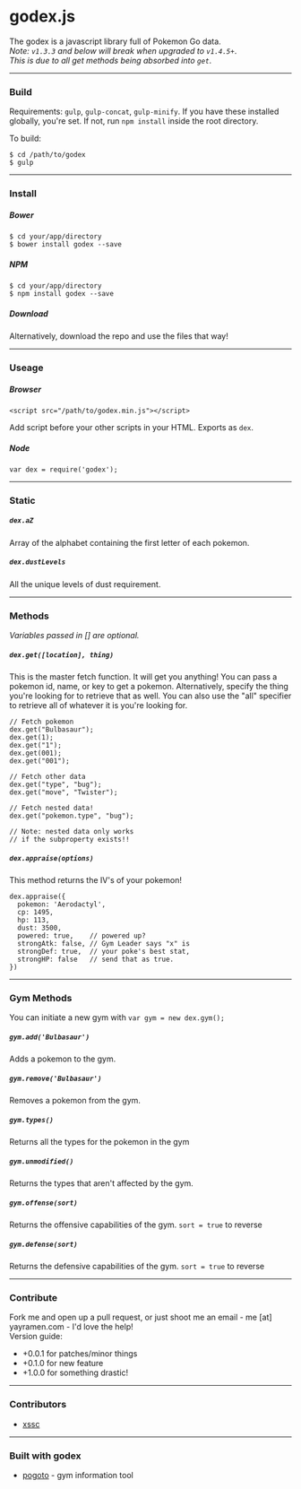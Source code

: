# godex.js
The godex is a javascript library full of Pokemon Go data.   
_Note: `v1.3.3` and below will break when upgraded to `v1.4.5+`_.  
_This is due to all get methods being absorbed into `get`_.

---

### Build

Requirements: `gulp`, `gulp-concat`, `gulp-minify`.
If you have these installed globally, you're set. If not, run `npm install` inside the root directory.

To build:
```
$ cd /path/to/godex
$ gulp
```

---

### Install
##### Bower   
```
$ cd your/app/directory
$ bower install godex --save
```
##### NPM
```
$ cd your/app/directory
$ npm install godex --save
```
##### Download
Alternatively, download the repo and use the files that way!

---

### Useage

##### Browser
```
<script src="/path/to/godex.min.js"></script>
```
Add script before your other scripts in your HTML. Exports as `dex`.

##### Node
`var dex = require('godex');`

---

### Static

##### `dex.aZ`  
Array of the alphabet containing the first letter of each pokemon.

##### `dex.dustLevels`
All the unique levels of dust requirement.

---

### Methods
_Variables passed in [] are optional._

##### `dex.get([location], thing)`
This is the master fetch function. It will get you anything! You can pass a pokemon id, name, or key to get a pokemon. Alternatively, specify the thing you're looking for to retrieve that as well. You can also use the "all" specifier to retrieve all of whatever it is you're looking for.

```
// Fetch pokemon
dex.get("Bulbasaur");
dex.get(1);
dex.get("1");
dex.get(001);
dex.get("001");

// Fetch other data
dex.get("type", "bug");
dex.get("move", "Twister");

// Fetch nested data!
dex.get("pokemon.type", "bug");

// Note: nested data only works
// if the subproperty exists!!
```

##### `dex.appraise(options)`   
This method returns the IV's of your pokemon!

```
dex.appraise({
  pokemon: 'Aerodactyl',
  cp: 1495,
  hp: 113,
  dust: 3500,
  powered: true,    // powered up?
  strongAtk: false, // Gym Leader says "x" is
  strongDef: true,  // your poke's best stat,
  strongHP: false   // send that as true.
})
```

---

### Gym Methods
You can initiate a new gym with `var gym = new dex.gym();`

##### `gym.add('Bulbasaur')`
Adds a pokemon to the gym.

##### `gym.remove('Bulbasaur')`
Removes a pokemon from the gym.

##### `gym.types()`
Returns all the types for the pokemon in the gym

##### `gym.unmodified()`
Returns the types that aren't affected by the gym.

##### `gym.offense(sort)`
Returns the offensive capabilities of the gym. `sort = true` to reverse

##### `gym.defense(sort)`
Returns the defensive capabilities of the gym. `sort = true` to reverse

---

### Contribute

Fork me and open up a pull request, or just shoot me an email - me [at] yayramen.com - I'd love the help!   
Version guide:

- +0.0.1 for patches/minor things
- +0.1.0 for new feature
- +1.0.0 for something drastic!


---


### Contributors

- [xssc](https://github.com/xssc)

---

### Built with godex

- [pogoto](http://pogo.to) - gym information tool
